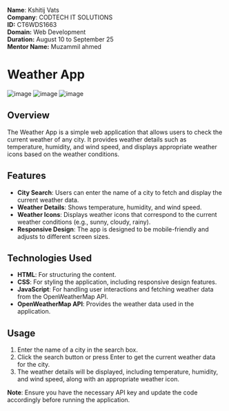 **Name**: Kshitij Vats <br />
**Company**: CODTECH IT SOLUTIONS <br />
**ID:** CT6WDS1663 <br />
**Domain:** Web Development <br />
**Duration:** August 10 to September 25 <br />
**Mentor Name:** Muzammil ahmed <br />

# Weather App
![image](https://github.com/user-attachments/assets/e6f8681a-0048-4991-8855-c67639b5b261)
![image](https://github.com/user-attachments/assets/d9af50af-b4f3-485f-8d94-27fbe69ccd89)
![image](https://github.com/user-attachments/assets/0752420e-4d60-4e1e-a0d9-fd95aae59727)

## Overview

The Weather App is a simple web application that allows users to check the current weather of any city. It provides weather details such as temperature, humidity, and wind speed, and displays appropriate weather icons based on the weather conditions.

## Features

- **City Search**: Users can enter the name of a city to fetch and display the current weather data.
- **Weather Details**: Shows temperature, humidity, and wind speed.
- **Weather Icons**: Displays weather icons that correspond to the current weather conditions (e.g., sunny, cloudy, rainy).
- **Responsive Design**: The app is designed to be mobile-friendly and adjusts to different screen sizes.

## Technologies Used

- **HTML**: For structuring the content.
- **CSS**: For styling the application, including responsive design features.
- **JavaScript**: For handling user interactions and fetching weather data from the OpenWeatherMap API.
- **OpenWeatherMap API**: Provides the weather data used in the application.


## Usage

1. Enter the name of a city in the search box.
2. Click the search button or press Enter to get the current weather data for the city.
3. The weather details will be displayed, including temperature, humidity, and wind speed, along with an appropriate weather icon.



**Note**: Ensure you have the necessary API key and update the code accordingly before running the application.
